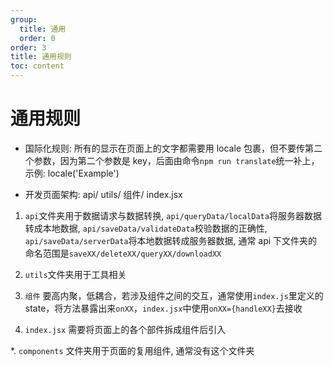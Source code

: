 ```yaml
---
group:
  title: 通用
  order: 0
order: 3
title: 通用规则
toc: content
---
```


# 通用规则

- 国际化规则: 所有的显示在页面上的文字都需要用 locale 包裹，但不要传第二个参数，因为第二个参数是 key，后面由命令`npm run translate`统一补上，示例: locale('Example')

- 开发页面架构:
  api/
  utils/
  组件/
  index.jsx

1. `api`文件夹用于数据请求与数据转换, `api/queryData/localData`将服务器数据转成本地数据, `api/saveData/validateData`校验数据的正确性, `api/saveData/serverData`将本地数据转成服务器数据, 通常 api 下文件夹的命名范围是`saveXX/deleteXX/queryXX/downloadXX`

2. `utils`文件夹用于工具相关

3. `组件` 要高内聚，低耦合，若涉及组件之间的交互，通常使用`index.js`里定义的 state，将方法暴露出来`onXX`，`index.jsx`中使用`onXX={handleXX}`去接收

4. `index.jsx` 需要将页面上的各个部件拆成组件后引入

\*. `components` 文件夹用于页面的复用组件, 通常没有这个文件夹
